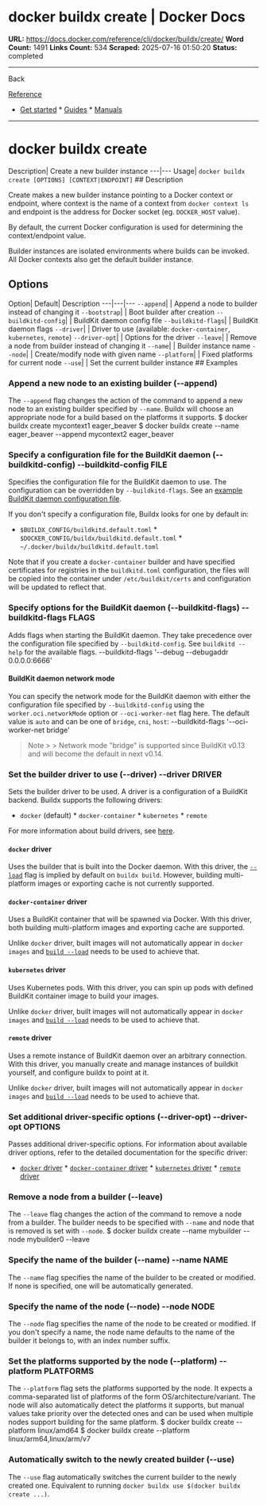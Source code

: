 # docker buildx create | Docker Docs

**URL:** https://docs.docker.com/reference/cli/docker/buildx/create/
**Word Count:** 1491
**Links Count:** 534
**Scraped:** 2025-07-16 01:50:20
**Status:** completed

---

Back

[Reference](https://docs.docker.com/reference/)

  * [Get started](https://docs.docker.com/get-started/)   * [Guides](https://docs.docker.com/guides/)   * [Manuals](https://docs.docker.com/manuals/)

* * *

# docker buildx create

Description| Create a new builder instance   ---|---   Usage| `docker buildx create [OPTIONS] [CONTEXT|ENDPOINT]`      ## Description

Create makes a new builder instance pointing to a Docker context or endpoint, where context is the name of a context from `docker context ls` and endpoint is the address for Docker socket \(eg. `DOCKER_HOST` value\).

By default, the current Docker configuration is used for determining the context/endpoint value.

Builder instances are isolated environments where builds can be invoked. All Docker contexts also get the default builder instance.

## Options

Option| Default| Description   ---|---|---   `--append`| | Append a node to builder instead of changing it   `--bootstrap`| | Boot builder after creation   `--buildkitd-config`| | BuildKit daemon config file   `--buildkitd-flags`| | BuildKit daemon flags   `--driver`| | Driver to use \(available: `docker-container`, `kubernetes`, `remote`\)      `--driver-opt`| | Options for the driver   `--leave`| | Remove a node from builder instead of changing it   `--name`| | Builder instance name   `--node`| | Create/modify node with given name   `--platform`| | Fixed platforms for current node   `--use`| | Set the current builder instance      ## Examples

### Append a new node to an existing builder \(--append\)

The `--append` flag changes the action of the command to append a new node to an existing builder specified by `--name`. Buildx will choose an appropriate node for a build based on the platforms it supports.               $ docker buildx create mycontext1     eager_beaver          $ docker buildx create --name eager_beaver --append mycontext2     eager_beaver     

### Specify a configuration file for the BuildKit daemon \(--buildkitd-config\)               --buildkitd-config FILE

Specifies the configuration file for the BuildKit daemon to use. The configuration can be overridden by `--buildkitd-flags`. See an [example BuildKit daemon configuration file](https://github.com/moby/buildkit/blob/master/docs/buildkitd.toml.md).

If you don't specify a configuration file, Buildx looks for one by default in:

  * `$BUILDX_CONFIG/buildkitd.default.toml`   * `$DOCKER_CONFIG/buildx/buildkitd.default.toml`   * `~/.docker/buildx/buildkitd.default.toml`

Note that if you create a `docker-container` builder and have specified certificates for registries in the `buildkitd.toml` configuration, the files will be copied into the container under `/etc/buildkit/certs` and configuration will be updated to reflect that.

### Specify options for the BuildKit daemon \(--buildkitd-flags\)               --buildkitd-flags FLAGS

Adds flags when starting the BuildKit daemon. They take precedence over the configuration file specified by `--buildkitd-config`. See `buildkitd --help` for the available flags.               --buildkitd-flags '--debug --debugaddr 0.0.0.0:6666'

#### BuildKit daemon network mode

You can specify the network mode for the BuildKit daemon with either the configuration file specified by `--buildkitd-config` using the `worker.oci.networkMode` option or `--oci-worker-net` flag here. The default value is `auto` and can be one of `bridge`, `cni`, `host`:               --buildkitd-flags '--oci-worker-net bridge'

> Note >  > Network mode "bridge" is supported since BuildKit v0.13 and will become the default in next v0.14.

### Set the builder driver to use \(--driver\)               --driver DRIVER

Sets the builder driver to be used. A driver is a configuration of a BuildKit backend. Buildx supports the following drivers:

  * `docker` \(default\)   * `docker-container`   * `kubernetes`   * `remote`

For more information about build drivers, see [here](https://docs.docker.com/build/builders/drivers/).

#### `docker` driver

Uses the builder that is built into the Docker daemon. With this driver, the [`--load`](https://docs.docker.com/reference/cli/docker/buildx/build/#load) flag is implied by default on `buildx build`. However, building multi-platform images or exporting cache is not currently supported.

#### `docker-container` driver

Uses a BuildKit container that will be spawned via Docker. With this driver, both building multi-platform images and exporting cache are supported.

Unlike `docker` driver, built images will not automatically appear in `docker images` and [`build --load`](https://docs.docker.com/reference/cli/docker/buildx/build/#load) needs to be used to achieve that.

#### `kubernetes` driver

Uses Kubernetes pods. With this driver, you can spin up pods with defined BuildKit container image to build your images.

Unlike `docker` driver, built images will not automatically appear in `docker images` and [`build --load`](https://docs.docker.com/reference/cli/docker/buildx/build/#load) needs to be used to achieve that.

#### `remote` driver

Uses a remote instance of BuildKit daemon over an arbitrary connection. With this driver, you manually create and manage instances of buildkit yourself, and configure buildx to point at it.

Unlike `docker` driver, built images will not automatically appear in `docker images` and [`build --load`](https://docs.docker.com/reference/cli/docker/buildx/build/#load) needs to be used to achieve that.

### Set additional driver-specific options \(--driver-opt\)               --driver-opt OPTIONS

Passes additional driver-specific options. For information about available driver options, refer to the detailed documentation for the specific driver:

  * [`docker` driver](https://docs.docker.com/build/builders/drivers/docker/)   * [`docker-container` driver](https://docs.docker.com/build/builders/drivers/docker-container/)   * [`kubernetes` driver](https://docs.docker.com/build/builders/drivers/kubernetes/)   * [`remote` driver](https://docs.docker.com/build/builders/drivers/remote/)

### Remove a node from a builder \(--leave\)

The `--leave` flag changes the action of the command to remove a node from a builder. The builder needs to be specified with `--name` and node that is removed is set with `--node`.               $ docker buildx create --name mybuilder --node mybuilder0 --leave     

### Specify the name of the builder \(--name\)               --name NAME

The `--name` flag specifies the name of the builder to be created or modified. If none is specified, one will be automatically generated.

### Specify the name of the node \(--node\)               --node NODE

The `--node` flag specifies the name of the node to be created or modified. If you don't specify a name, the node name defaults to the name of the builder it belongs to, with an index number suffix.

### Set the platforms supported by the node \(--platform\)               --platform PLATFORMS

The `--platform` flag sets the platforms supported by the node. It expects a comma-separated list of platforms of the form OS/architecture/variant. The node will also automatically detect the platforms it supports, but manual values take priority over the detected ones and can be used when multiple nodes support building for the same platform.               $ docker buildx create --platform linux/amd64     $ docker buildx create --platform linux/arm64,linux/arm/v7     

### Automatically switch to the newly created builder \(--use\)

The `--use` flag automatically switches the current builder to the newly created one. Equivalent to running `docker buildx use $(docker buildx create ...)`.
